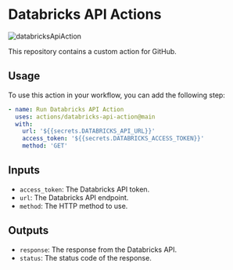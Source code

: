 # Databricks API Actions

![databricksApiAction](https://github.com/taapey-labs/databricks-api-action/actions/workflows/ci.yml/badge.svg?event=push&branch=main)

This repository contains a custom action for GitHub.

## Usage

To use this action in your workflow, you can add the following step:

```yaml
- name: Run Databricks API Action
  uses: actions/databricks-api-action@main
  with:
    url: '${{secrets.DATABRICKS_API_URL}}'
    access_token: '${{secrets.DATABRICKS_ACCESS_TOKEN}}'
    method: 'GET'
```

## Inputs

- `access_token`: The Databricks API token.
- `url`: The Databricks API endpoint.
- `method`: The HTTP method to use.

## Outputs

- `response`: The response from the Databricks API.
- `status`: The status code of the response.
